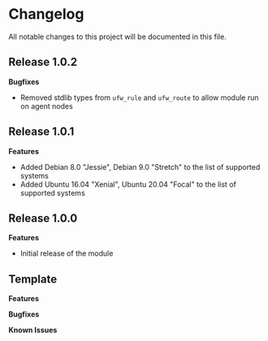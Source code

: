 # Changelog

All notable changes to this project will be documented in this file.

## Release 1.0.2

**Bugfixes**

* Removed stdlib types from `ufw_rule` and `ufw_route` to allow module run on
agent nodes

## Release 1.0.1

**Features**

* Added Debian 8.0 "Jessie", Debian 9.0 "Stretch" to the list of supported systems
* Added Ubuntu 16.04 "Xenial", Ubuntu 20.04 "Focal" to the list of supported systems

## Release 1.0.0

**Features**

* Initial release of the module

## Template

**Features**

**Bugfixes**

**Known Issues**

